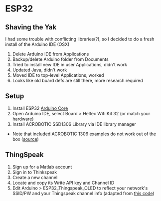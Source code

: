 # ESP32

## Shaving the Yak
I had some trouble with conflicting libraries(?), so I decided to do a fresh install of the Arduino IDE (OSX)
1. Delete Arduino IDE from Applications
2. Backup/delete Arduino folder from Documents
3. Tried to install new IDE in user Applications, didn't work
4. Updated Java, didn't work
5. Moved IDE to top-level Applications, worked
6. Looks like old board defs are still there, more research required

## Setup
1. Install ESP32 [Arduino Core](https://github.com/espressif/arduino-esp32/blob/master/docs/arduino-ide/mac.md)
2. Open Arduino IDE, select Board > Heltec Wifi Kit 32 (or match your hardware)
3. Install ACROBOTIC SSD1306 Library via IDE library manager
*  Note that included ACROBOTIC 1306 examples do not work out of the box ([source](https://hackaday.io/project/26991-esp32-board-wifi-lora-32))

## ThingSpeak

1. Sign up for a Matlab account
2. Sign in to Thinkspeak
3. Create a new channel
4. Locate and copy its Write API key and Channel ID
5. Edit Arduino > ESP32_Thingspeak_OLED to reflect your network's SSID/PW and your Thingspeak channel info (adapted from [this code](https://github.com/nothans/ESP8266/blob/master/examples/RSSI_to_ThingSpeak.ino))
